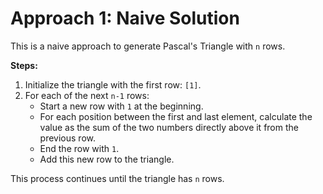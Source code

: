 # Approach 1: Naive Solution

This is a naive approach to generate Pascal's Triangle with `n` rows.

**Steps:**

1. Initialize the triangle with the first row: `[1]`.
2. For each of the next `n-1` rows:
    - Start a new row with `1` at the beginning.
    - For each position between the first and last element, calculate the value as the sum of the two numbers directly above it from the previous row.
    - End the row with `1`.
    - Add this new row to the triangle.

This process continues until the triangle has `n` rows.


